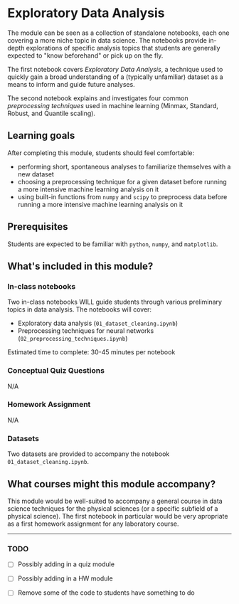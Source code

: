# Exploratory Data Analysis

The module can be seen as a collection of standalone notebooks, each one covering a more niche topic in data science. The notebooks provide in-depth explorations of specific analysis topics that students are generally expected to "know beforehand" or pick up on the fly. 

The first notebook covers *Exploratory Data Analysis*,  a technique used to quickly gain a broad understanding of a (typically unfamiliar) dataset as a means to inform and guide future analyses.

The second notebook explains and investigates four common *preprocessing techniques* used in machine learning (Minmax, Standard, Robust, and Quantile scaling).  

## Learning goals

After completing this module, students should feel comfortable:

- performing short, spontaneous analyses to familiarize themselves with a new dataset
- choosing a preprocessing technique for a given dataset before running a more intensive machine learning analysis on it
- using built-in functions from ```numpy``` and ```scipy``` to preprocess data before running a more intensive machine learning analysis on it

## Prerequisites

Students are expected to be familiar with ```python```, ```numpy```, and  ```matplotlib```. 

## What's included in this module?

### In-class notebooks

Two in-class notebooks WILL guide students through various preliminary topics in data analysis. The notebooks will cover:
- Exploratory data analysis (```01_dataset_cleaning.ipynb```)
- Preprocessing techniques for neural networks (```02_preprocessing_techniques.ipynb```)


Estimated time to complete: 30-45 minutes per notebook 

### Conceptual Quiz Questions
N/A

### Homework Assignment
N/A

### Datasets

Two datasets are provided to accompany the notebook ```01_dataset_cleaning.ipynb```. 


## What courses might this module accompany?
This module would be well-suited to accompany a general course in data science techniques for the physical sciences (or a specific subfield of a physical science). The first notebook in particular would be very apropriate as a first homework assignment for any laboratory course. 

---

### TODO
- [ ] Possibly adding in a quiz module
- [ ] Possibly adding in a HW module
- [ ] Remove some of the code to students have something to do

